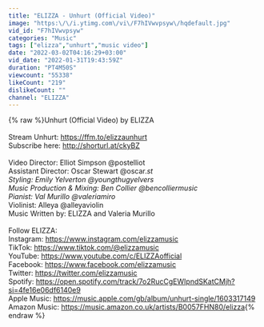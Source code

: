 ```yaml
---
title: "ELIZZA - Unhurt (Official Video)"
image: "https:\/\/i.ytimg.com\/vi\/F7hIVwvpsyw\/hqdefault.jpg"
vid_id: "F7hIVwvpsyw"
categories: "Music"
tags: ["elizza","unhurt","music video"]
date: "2022-03-02T04:16:29+03:00"
vid_date: "2022-01-31T19:43:59Z"
duration: "PT4M50S"
viewcount: "55338"
likeCount: "219"
dislikeCount: ""
channel: "ELIZZA"
---
```

{% raw %}Unhurt (Official Video) by ELIZZA<br /><br />Stream Unhurt: <a rel="nofollow" target="blank" href="https://ffm.to/elizzaunhurt">https://ffm.to/elizzaunhurt</a><br />Subscribe here: <a rel="nofollow" target="blank" href="http://shorturl.at/ckyBZ">http://shorturl.at/ckyBZ</a><br /><br />Video Director: Elliot Simpson @postelliot<br />Assistant Director: Oscar Stewart @oscar._st<br />Styling: Emily Yelverton @youngthugyelvers<br />Music Production &amp; Mixing: Ben Collier @bencolliermusic<br />Pianist: Val Murillo @valeriamiro_<br />Violinist: Alleya @alleyaviolin<br />Music Written by: ELIZZA and Valeria Murillo<br /><br />Follow ELIZZA:<br />Instagram: <a rel="nofollow" target="blank" href="https://www.instagram.com/elizzamusic">https://www.instagram.com/elizzamusic</a><br />TikTok: <a rel="nofollow" target="blank" href="https://www.tiktok.com/@elizzamusic">https://www.tiktok.com/@elizzamusic</a><br />YouTube: <a rel="nofollow" target="blank" href="https://www.youtube.com/c/ELIZZAofficial">https://www.youtube.com/c/ELIZZAofficial</a><br />Facebook: <a rel="nofollow" target="blank" href="https://www.facebook.com/elizzamusic">https://www.facebook.com/elizzamusic</a><br />Twitter: <a rel="nofollow" target="blank" href="https://twitter.com/elizzamusic">https://twitter.com/elizzamusic</a><br />Spotify: <a rel="nofollow" target="blank" href="https://open.spotify.com/track/7o2RucCgEWIpndSKatCMjh?si=4fe16e06df6140e9">https://open.spotify.com/track/7o2RucCgEWIpndSKatCMjh?si=4fe16e06df6140e9</a><br />Apple Music: <a rel="nofollow" target="blank" href="https://music.apple.com/gb/album/unhurt-single/1603317149">https://music.apple.com/gb/album/unhurt-single/1603317149</a><br />Amazon Music: <a rel="nofollow" target="blank" href="https://music.amazon.co.uk/artists/B0057FHN80/elizza">https://music.amazon.co.uk/artists/B0057FHN80/elizza</a>{% endraw %}
